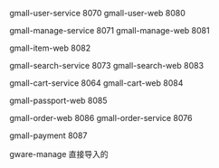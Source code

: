 gmall-user-service  8070
gmall-user-web      8080

gmall-manage-service  8071
gmall-manage-web      8081

gmall-item-web       8082

gmall-search-service 8073
gmall-search-web     8083

gmall-cart-service 8064
gmall-cart-web     8084

gmall-passport-web 8085

gmall-order-web 8086
gmall-order-service 8076

gmall-payment 8087

gware-manage 直接导入的